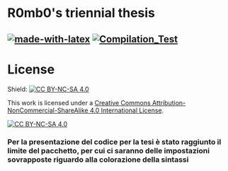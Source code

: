 # R0mb0's triennial thesis
[![made-with-latex](https://img.shields.io/badge/Made%20with-LaTeX-1f425f.svg)](https://www.latex-project.org/)
[![Compilation_Test](https://github.com/R0mb0/Triennial_thesis_of_R0mb0/actions/workflows/Compilation_Test.yml/badge.svg)](https://github.com/R0mb0/Triennial_thesis_of_R0mb0/actions/workflows/Compilation_Test.yml)
---

# License
Shield: [![CC BY-NC-SA 4.0][cc-by-nc-sa-shield]][cc-by-nc-sa]

This work is licensed under a
[Creative Commons Attribution-NonCommercial-ShareAlike 4.0 International License][cc-by-nc-sa].

[![CC BY-NC-SA 4.0][cc-by-nc-sa-image]][cc-by-nc-sa]

[cc-by-nc-sa]: http://creativecommons.org/licenses/by-nc-sa/4.0/
[cc-by-nc-sa-image]: https://licensebuttons.net/l/by-nc-sa/4.0/88x31.png
[cc-by-nc-sa-shield]: https://img.shields.io/badge/License-CC%20BY--NC--SA%204.0-lightgrey.svg

### Per la presentazione del codice per la tesi è stato raggiunto il limite del pacchetto, per cui ci saranno delle impostazioni sovrapposte riguardo alla colorazione della sintassi
